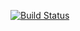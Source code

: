 [![Build Status](https://travis-ci.org/lexborisov/myhtml.svg?branch=master)](https://travis-ci.org/lexborisov/myhtml)